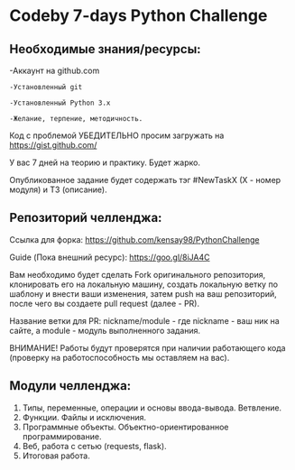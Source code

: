 <h1>Codeby 7-days Python Challenge</h1>

<h2>Необходимые знания/ресурсы:</h2>
	-Аккаунт на github.com

	-Установленный git

	-Установленный Python 3.x
	
	-Желание, терпение, методичность.

Код с проблемой УБЕДИТЕЛЬНО просим загружать на https://gist.github.com/


У вас 7 дней на теорию и практику. Будет жарко.

Опубликованное задание будет содержать тэг #NewTaskX (X - номер модуля) и ТЗ (описание).

<h2>Репозиторий челленджа:</h2>

Ссылка для форка: https://github.com/kensay98/PythonChallenge

Guide (Пока внешний ресурс): https://goo.gl/8iJA4C


Вам необходимо будет сделать Fork оригинального репозитория, клонировать его на локальную машину, создать локальную ветку по шаблону и внести ваши изменения, затем push на ваш репозиторий, после чего вы создаете pull request (далее - PR).

Название ветки для PR: nickname/module - где nickname - ваш ник на сайте, а module - модуль выполненного задания.

ВНИМАНИЕ! Работы будут проверятся при наличии работающего кода (проверку на работоспособность мы оставляем на вас).

<h2>Модули челленджа:</h2>
<ol>
	<li>Типы, переменные, операции и основы ввода-вывода. Ветвление.</li>
	<li>Функции. Файлы и исключения.</li>
	<li>Программные объекты. Объектно-ориентированное программирование.</li>
	<li>Веб, работа с сетью (requests, flask).</li>
	<li>Итоговая работа.</li>
</ol>
